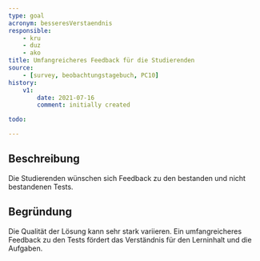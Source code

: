 ```yaml
---
type: goal
acronym: besseresVerstaendnis
responsible:
    - kru
    - duz
    - ako
title: Umfangreicheres Feedback für die Studierenden 
source:
    - [survey, beobachtungstagebuch, PC10]
history:
    v1:
        date: 2021-07-16
        comment: initially created

todo:

---
```


## Beschreibung

Die Studierenden wünschen sich Feedback zu den bestanden und nicht bestandenen Tests.

## Begründung

Die Qualität der Lösung kann sehr stark variieren. Ein umfangreicheres Feedback zu den Tests fördert das Verständnis für den Lerninhalt und die Aufgaben.